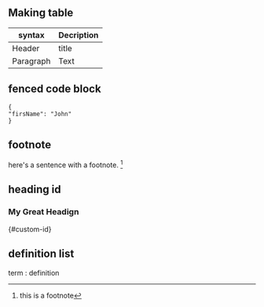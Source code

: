 ## Making table
| syntax | Decription |
| ---------- | ---------- |
| Header | title |
| Paragraph | Text |

## fenced code block
```
{
"firsName": "John"
}
```

## footnote
here's a sentence with a footnote. [^1]
[^1]: this is a footnote

## heading id
### My Great Headign 
{#custom-id}

## definition list
term
: definition
